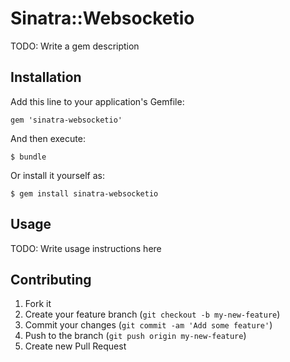 # Sinatra::Websocketio

TODO: Write a gem description

## Installation

Add this line to your application's Gemfile:

    gem 'sinatra-websocketio'

And then execute:

    $ bundle

Or install it yourself as:

    $ gem install sinatra-websocketio

## Usage

TODO: Write usage instructions here

## Contributing

1. Fork it
2. Create your feature branch (`git checkout -b my-new-feature`)
3. Commit your changes (`git commit -am 'Add some feature'`)
4. Push to the branch (`git push origin my-new-feature`)
5. Create new Pull Request
